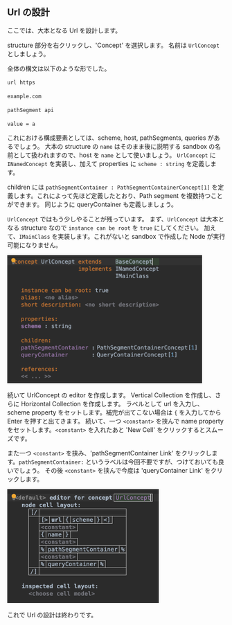 ## Url の設計

ここでは、大本となる Url を設計します。

structure 部分を右クリックし、'Concept' を選択します。
名前は `UrlConcept` としましょう。

全体の構文は以下のような形でした。

```
url https

example.com

pathSegment api

value = a
```

これにおける構成要素としては、scheme, host, pathSegments, queries があるでしょう。
大本の structure の `name` はそのまま後に説明する sandbox の名前として扱われますので、host を `name` として使いましょう。
`UrlConcept` に `INamedConcept` を実装し、加えて properties に `scheme : string` を定義します。

children には `pathSegmentContainer : PathSegmentContainerConcept[1]` を定義します。これによって先ほど定義したとおり、Path segment を複数持つことができます。
同じように queryContainer も定義しましょう。


`UrlConcept` ではもう少しやることが残っています。
まず、`UrlConcept` は大本となる structure なので `instance can be root` を `true` にしてください。
加えて、`IMainClass` を実装します。これがないと sandbox で作成した Node が実行可能になりません。

<img src="./06_Url_01.png" width="450" />

続いて UrlConcept の editor を作成します。
Vertical Collection を作成し、さらに Horizontal Collection を作成します。
ラベルとして url を入力し、scheme property をセットします。補完が出てこない場合は `{` を入力してから Enter を押すと出てきます。
続いて、一つ `<constant>` を挟んで name property をセットします。`<constant>` を入れたあと 'New Cell' をクリックするとスムーズです。

また一つ `<constant>` を挟み、'pathSegmentContainer Link' をクリックします。`pathSegmentContainer:` というラベルは今回不要ですが、つけておいても良いでしょう。
その後 `<constant>` を挟んで今度は 'queryContainer Link' をクリックします。

<img src="./06_Url_02.png" width="350" />

これで Url の設計は終わりです。


